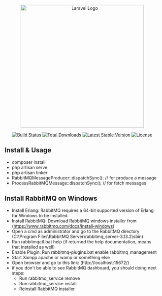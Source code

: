 <p align="center"><a href="https://laravel.com" target="_blank"><img src="https://raw.githubusercontent.com/laravel/art/master/logo-lockup/5%20SVG/2%20CMYK/1%20Full%20Color/laravel-logolockup-cmyk-red.svg" width="400" alt="Laravel Logo"></a></p>

<p align="center">
<a href="https://github.com/laravel/framework/actions"><img src="https://github.com/laravel/framework/workflows/tests/badge.svg" alt="Build Status"></a>
<a href="https://packagist.org/packages/laravel/framework"><img src="https://img.shields.io/packagist/dt/laravel/framework" alt="Total Downloads"></a>
<a href="https://packagist.org/packages/laravel/framework"><img src="https://img.shields.io/packagist/v/laravel/framework" alt="Latest Stable Version"></a>
<a href="https://packagist.org/packages/laravel/framework"><img src="https://img.shields.io/packagist/l/laravel/framework" alt="License"></a>
</p>

## Install & Usage
- composer install
- php artisan serve
- php artisan tinker
- RabbitMQMessageProducer::dispatchSync(); // for produce a message
- ProcessRabbitMQMessage::dispatchSync(); // for fetch messages



## Install RabbitMQ on Windows
- Install Erlang: RabbitMQ requires a 64-bit supported version of Erlang for Windows to be installed.
- Install RabbitMQ: Download RabbitMQ windows installer from (https://www.rabbitmq.com/docs/install-windows)
- Open a cmd as administrator and go to the RabbitMQ directory (C:\Program Files\RabbitMQ Server\rabbitmq_server-3.13.2\sbin)
- Run rabbitmqctl.bat help (if returned the help documentation, means that installed as well)
- Enable Plugin: Run rabbitmq-plugins.bat enable rabbitmq_management
- Start Xampp apache or wamp or something else
- Open browser and go to this link: (http://localhost:15672/)
- if you don't be able to see RabbitMQ dashboard, you should doing next steps:
    -  Run rabbitmq_service remove
    -  Run rabbitmq_service install
    -  Reinstall RabbitMQ installer
      



